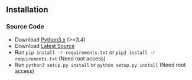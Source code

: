 ## Installation		

### Source Code
- Download [Python3.x](https://www.python.org/downloads/) (>=3.4)
- Download [Latest Source](https://github.com/ecsim/opem/archive/master.zip)
- Run `pip install -r requirements.txt` or `pip3 install -r requirements.txt` (Need root access)
- Run `python3 setup.py install` or `python setup.py install` (Need root access)				
